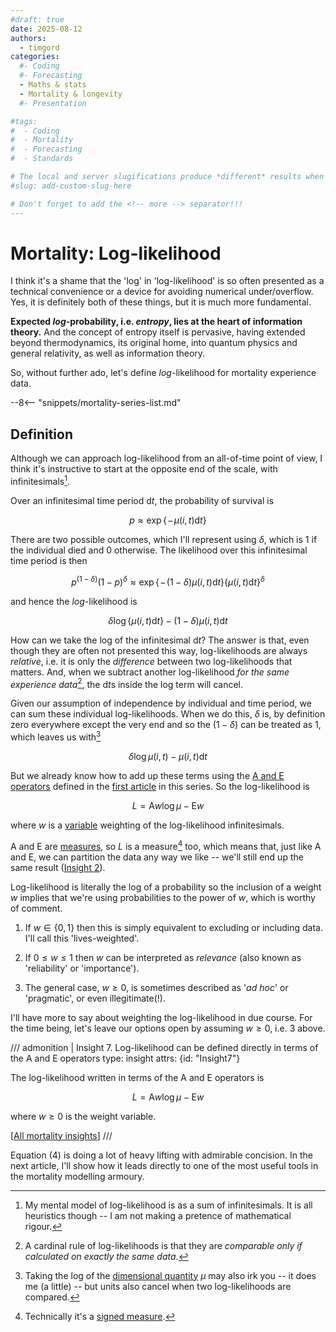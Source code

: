 ```yaml
---
#draft: true 
date: 2025-08-12
authors:
  - timgord
categories:
  #- Coding
  #- Forecasting
  - Maths & stats
  - Mortality & longevity
  #- Presentation

#tags:
#  - Coding
#  - Mortality
#  - Forecasting
#  - Standards

# The local and server slugifications produce *different* results when there are dashes in the item title.
#slug: add-custom-slug-here

# Don't forget to add the <!-- more --> separator!!!
---
```


# Mortality: Log-likelihood

<!--
[overdispersion](/2025-08/mortality-measures-matter/#Def-overdispersion)
[E2R](/2025-08/mortality-measures-matter/#Def-E2R)
[experience dataset](/2025-08/mortality-measures-matter/#Def-exp-data)
[variable](/2025-08/mortality-measures-matter/#Def-variable)
[fact](/2025-08/mortality-measures-matter/#Def-fact)
[mortality](/2025-08/mortality-measures-matter/#Def-mortality)
[$\text{A}$ and $\text{E}$ operators](/2025-08/mortality-measures-matter/#Def-AE-ops)
[$\text{E}$ operator](/2025-08/mortality-measures-matter/#Def-E-op)
[measure](/2025-08/mortality-measures-matter/#Def-measure)
[log](/2025-08/mortality-log-likelihood/#Ref-log)
[proportional hazards](/2025-08/mortality-proportional-hazards/#Def-proportional-hazards)
-->

<span id="Ref-log">I think it's a shame that the 'log' in 'log-likelihood' is so often presented as a technical convenience or a device for avoiding numerical under/overflow. Yes, it is definitely both of these things, but it is much more fundamental.</span>

**Expected *log*-probability, i.e. *entropy*, lies at the heart of information theory.** And the concept of entropy itself is pervasive, having extended beyond thermodynamics, its original home, into quantum physics and general relativity, as well as information theory.

So, without further ado, let's define *log*-likelihood for mortality experience data.

<!-- more -->

--8<-- "snippets/mortality-series-list.md"

## Definition

Although we can approach log-likelihood from an all-of-time point of view, I think it's instructive to start at the opposite end of the scale, with infinitesimals[^Heuristic].

[^Heuristic]: My mental model of log-likelihood is as a sum of infinitesimals. It is all heuristics though -- I am not making a pretence of mathematical rigour.

Over an infinitesimal time period $\text{d}t$, the probability of survival is

$$p\approx\exp\Big\{\!-\!\mu(i,t)\text{d}t\Big\}$$

There are two possible outcomes, which I'll represent using $\delta$, which is $1$ if the individual died and $0$ otherwise. The likelihood over this infinitesimal time period is then

$$p^{(1-\delta)}(1-p)^\delta\approx\exp\Big\{\!-\!(1-\delta)\mu(i,t)\text{d}t\Big\} \Big\{\mu(i,t)\text{d}t\Big\}^\delta$$

and hence the *log*-likelihood is

$$\delta\log\Big\{\mu(i,t)\text{d}t\Big\} - (1-\delta)\mu(i,t)\text{d}t$$

How can we take the log of the infinitesimal $\text{d}t$? The answer is that, even though they are often not presented this way, log-likelihoods are always *relative*, i.e. it is only the *difference* between two log-likelihoods that matters. And, when we subtract another log-likelihood *for the same experience data*[^SameData], the $\text{d}t$s inside the log term will cancel.

[^SameData]: A cardinal rule of log-likelihoods is that they are *comparable only if calculated on exactly the same data*.

Given our assumption of independence by individual and time period, we can sum these individual log-likelihoods. When we do this, $\delta$ is, by definition zero everywhere except the very end and so the $(1-\delta)$ can be treated as $1$, which leaves us with[^LogUnit]

[^LogUnit]: Taking the log of the [dimensional quantity](https://en.wikipedia.org/wiki/Dimensionless_quantity) $\mu$ may also irk you -- it does me (a little) -- but units also cancel when two log-likelihoods are compared.

$$\delta\log \mu(i,t) - \mu(i,t)\text{d}t\tag{3}$$

But we already know how to add up these terms using the [$\text{A}$ and $\text{E}$ operators](/2025-08/mortality-measures-matter/#Def-AE-ops) defined in the [first article](/2025-08/mortality-measures-matter/) in this series. <span id="Def-log-likelihood">So the log-likelihood is</span>

$$L=\text{A}w\log\mu-\text{E}w\tag{4}$$

where $w$ is a [variable](/2025-08/mortality-measures-matter/#Def-variable) weighting of the log-likelihood infinitesimals.

$\text{A}$ and $\text{E}$ are [measures](/2025-08/mortality-measures-matter/#Def-measure), so $L$ is a measure[^SignedMeasure] too, which means that, just like $\text{A}$ and $\text{E}$, we can partition the data any way we like -- we'll still end up the same result ([Insight&#xA0;2](/2025-08/mortality-measures-matter/#Insight2)).

[^SignedMeasure]: Technically it's a [signed measure](https://en.wikipedia.org/wiki/Signed_measure).

Log-likelihood is literally the log of a probability so the inclusion of a weight $w$ implies that we're using probabilities to the power of $w$, which is worthy of comment.

1. If $w\in\{0,1\}$ then this is simply equivalent to excluding or including data. I'll call this 'lives-weighted'.

1. If $0\le w \le 1$ then $w$ can be interpreted as *relevance* (also known as 'reliability' or 'importance'). 

1. The general case, $w\ge0$, is sometimes described as '*ad hoc*' or 'pragmatic', or even illegitimate(!).

 I'll have more to say about weighting the log-likelihood in due course. For the time being, let's leave our options open by assuming $w\ge0$, i.e. 3 above.

/// admonition | Insight 7. Log-likelihood can be defined directly in terms of the $\text{A}$ and $\text{E}$ operators
    type: insight
    attrs: {id: "Insight7"}

The log-likelihood written in terms of the $\text{A}$ and $\text{E}$ operators is

$$L=\text{A}w\log\mu-\text{E}w$$

where $w\ge0$ is the weight variable.

[[All mortality insights](/collated-mortality-insights#Insight7)]
///

Equation $(4)$ is doing a lot of heavy lifting with admirable concision. In the next article, I'll show how it leads directly to one of the most useful tools in the mortality modelling armoury.
